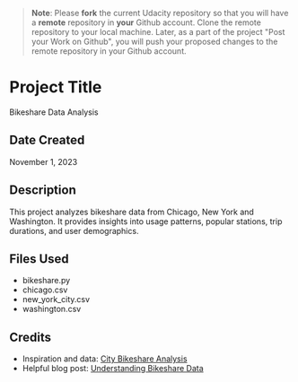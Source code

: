 >**Note**: Please **fork** the current Udacity repository so that you will have a **remote** repository in **your** Github account. Clone the remote repository to your local machine. Later, as a part of the project "Post your Work on Github", you will push your proposed changes to the remote repository in your Github account.

# Project Title
Bikeshare Data Analysis

## Date Created
November 1, 2023

## Description
This project analyzes bikeshare data from Chicago, New York and Washington. It provides insights into usage patterns, popular stations, trip durations, and user demographics.

## Files Used
- bikeshare.py
- chicago.csv
- new_york_city.csv
- washington.csv

## Credits
- Inspiration and data: [City Bikeshare Analysis](https://github.com/example/city-bikeshare-analysis)
- Helpful blog post: [Understanding Bikeshare Data](https://blog.example.com/bikeshare-data-analysis)
